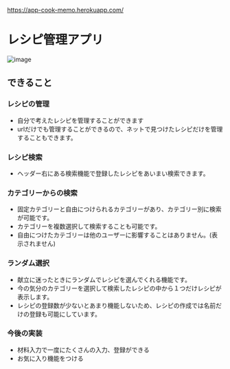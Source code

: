 https://app-cook-memo.herokuapp.com/

# レシピ管理アプリ
![image](https://user-images.githubusercontent.com/55653128/70046883-41582080-160a-11ea-952e-a8565f155242.png)

## できること
### レシピの管理
- 自分で考えたレシピを管理することができます
- urlだけでも管理することができるので、ネットで見つけたレシピだけを管理することもできます。

### レシピ検索
- ヘッダー右にある検索機能で登録したレシピをあいまい検索できます。

### カテゴリーからの検索
- 固定カテゴリーと自由につけられるカテゴリーがあり、カテゴリー別に検索が可能です。
- カテゴリーを複数選択して検索することも可能です。
- 自由につけたカテゴリーは他のユーザーに影響することはありません。(表示されません)

### ランダム選択
- 献立に迷ったときにランダムでレシピを選んでくれる機能です。
- 今の気分のカテゴリーを選択して検索したレシピの中から１つだけレシピが表示します。
- レシピの登録数が少ないとあまり機能しないため、レシピの作成では名前だけの登録も可能にしています。

### 今後の実装
- 材料入力で一度にたくさんの入力、登録ができる
- お気に入り機能をつける
